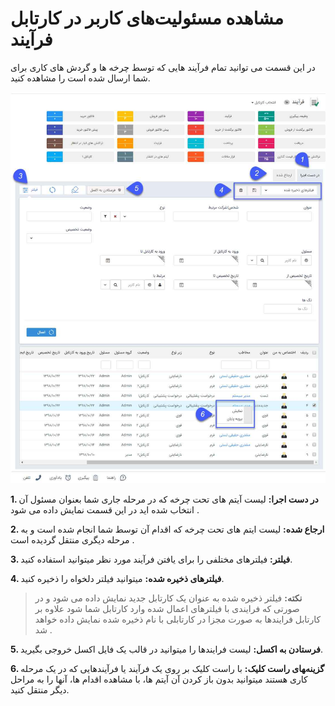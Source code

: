 #  مشاهده مسئولیت‌های کاربر در کارتابل فرآیند    

 در این قسمت می توانید تمام فرآیند هایی که توسط چرخه ها و گردش های کاری برای شما ارسال شده است را مشاهده کنید.
 
 ![](f1.png)
 
 **1. در دست اجرا:** لیست آیتم های تحت چرخه که در مرحله جاری شما بعنوان مسئول آن انتخاب شده اید در این قسمت نمایش داده می شود .

**2. ارجاع شده:** لیست ایتم های تحت چرخه که اقدام آن توسط شما انجام شده است و به مرحله دیگری منتقل گردیده است .

**3. فیلتر:** فیلترهای مختلفی را برای یافتن  فرآیند مورد نظر میتوانید استفاده کنید.

**4. فیلترهای ذخیره شده:** میتوانید فیلتر دلخواه را ذخیره کنید.

> **نکته:** فیلتر ذخیره شده به عنوان یک کارتابل جدید نمایش داده می شود و در صورتی که فرایندی با فیلترهای اعمال شده وارد کارتابل شما شود علاوه بر کارتابل فرایندها به صورت مجزا در کارتابلی با نام ذخیره شده نمایش داده خواهد شد .

**5. فرستادن به اکسل:** لیست فرایندها را میتوانید در قالب یک فایل اکسل خروجی بگیرید.

**6. گزینه‌‍های راست کلیک:** با راست کلیک بر روی یک فرآیند یا فرآیندهایی که در یک مرحله کاری هستند میتوانید بدون باز کردن آن آیتم ها، با مشاهده اقدام ها، آنها را به مراحل دیگر منتقل کنید. 
